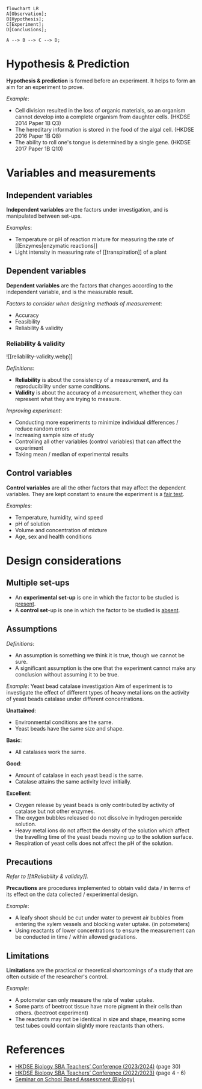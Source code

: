 ```mermaid
flowchart LR
A[Observation];
B[Hypothesis];
C[Experiment];
D[Conclusions];

A --> B --> C --> D;
```

# Hypothesis & Prediction
**Hypothesis & prediction** is formed before an experiment. It helps to form an <span class="hi-blue">aim</span> for an experiment to prove.

*Example*:
- Cell division resulted in the loss of organic materials, so an organism cannot develop into a complete organism from daughter cells. (HKDSE 2014 Paper 1B Q3)
- The hereditary information is stored in the food of the algal cell. (HKDSE 2016 Paper 1B Q8)
- The ability to roll one's tongue is determined by a single gene. (HKDSE 2017 Paper 1B Q10)

# Variables and measurements
## Independent variables
**Independent variables** are the factors under investigation, and is manipulated between set-ups.

*Examples*:
- Temperature or pH of reaction mixture for measuring the rate of [[Enzymes|enzymatic reactions]]
- Light intensity in measuring rate of [[transpiration]] of a plant

## Dependent variables
**Dependent variables** are the factors that changes according to the independent variable, and is the measurable result.

*Factors to consider when designing methods of measurement*:
- Accuracy
- Feasibility
- Reliability & validity

### Reliability & validity
![[reliability-validity.webp]]

*Definitions*:
- **Reliability** is about the consistency of a measurement, and its reproducibility under same conditions.
- **Validity** is about the accuracy of a measurement, whether they can represent what they are trying to measure.

*Improving experiment*:
- Conducting more experiments to minimize individual differences / reduce random errors
- Increasing sample size of study
- Controlling all other variables (control variables) that can affect the experiment
- Taking mean / median of experimental results

## Control variables
**Control variables** are all the other factors that may affect the dependent variables. They are kept constant to ensure the experiment is a <u>fair test</u>.

*Examples*:
- Temperature, humidity, wind speed
- pH of solution
- Volume and concentration of mixture
- Age, sex and health conditions

# Design considerations
## Multiple set-ups
- An **experimental set-up** is one in which the factor to be studied is <u>present</u>.
- A **control set**-up is one in which the factor to be studied is <u>absent</u>.

## Assumptions
*Definitions*:
- An assumption is something we think it is true, though <span class="hi-green">we cannot be sure</span>.
- A significant assumption is the one that the <span class="hi-green">experiment cannot make any conclusion without assuming it to be true</span>.

*Example*: Yeast bead catalase investigation
Aim of experiment is to investigate the effect of different types of heavy metal ions on the activity of yeast beads catalase under different concentrations.

**Unattained**:
- Environmental conditions are the same.
- Yeast beads have the same size and shape.

**Basic**:
- All catalases work the same.

**Good**:
- Amount of catalase in each yeast bead is the same.
- Catalase attains the same activity level initially.

**Excellent**:
- Oxygen release by yeast beads is only contributed by activity of catalase but not other enzymes.
- The oxygen bubbles released do not dissolve in hydrogen peroxide solution.
- Heavy metal ions do not affect the density of the solution which affect the travelling time of the yeast beads moving up to the solution surface.
- Respiration of yeast cells does not affect the pH of the solution.

## Precautions
*Refer to [[#Reliability & validity]].*

**Precautions** are procedures implemented to obtain valid data / in terms of its effect on the data collected / experimental design.

*Example*:
- A leafy shoot should be cut under water to prevent air bubbles from entering the xylem vessels and blocking water uptake. (in potometers)
- Using reactants of lower concentrations to ensure the measurement can be conducted in time / within allowed gradations.

## Limitations
**Limitations** are the practical or theoretical shortcomings of a study that are often outside of the researcher's control.

*Example*:
- A potometer can only measure the rate of water uptake.
- Some parts of beetroot tissue have more pigment in their cells than others. (beetroot experiment)
- The reactants may not be identical in size and shape, meaning some test tubes could contain slightly more reactants than others.

# References
- [HKDSE Biology SBA Teachers’ Conference (2023/2024)](https://www.hkeaa.edu.hk/DocLibrary/SBA/HKDSE/ConfDoc-BIO-1023-04.pdf) (page 30)
- [HKDSE Biology SBA Teachers’ Conference (2022/2023)](https://www.hkeaa.edu.hk/DocLibrary/SBA/HKDSE/ConfDoc-BIO-1122-01.pdf) (page 4 - 6)
- [Seminar on School Based Assessment (Biology)](https://www.hkeaa.edu.hk/DocLibrary/SBA/HKDSE/Powerpoint-BIO-0423-01.pdf)
